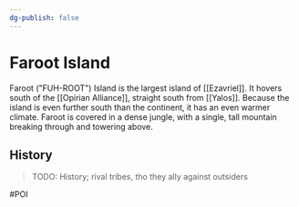 ```yaml
---
dg-publish: false
---
```


# Faroot Island
Faroot  ("FUH-ROOT") Island is the largest island of [[Ezavriel]]. It hovers south of the [[Opirian Alliance]], straight south from [[Yalos]]. Because the island is even further south than the continent, it has an even warmer climate. Faroot is covered in a dense jungle, with a single, tall mountain breaking through and towering above. 

## History
> TODO: History; rival tribes, tho they ally against outsiders

#POI